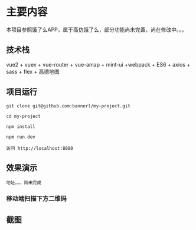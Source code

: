 # 主要内容
  本项目参照饿了么APP，属于高仿饿了么，部分功能尚未完善，尚在修改中。。。
  
 
## 技术栈
 vue2 + vuex + vue-router + vue-amap + mint-ui +webpack + ES6 + axios + sass + flex + 高德地图 
 
## 项目运行
    git clone git@github.com:bannerl/my-project.git

    cd my-project

    npm install
    
    npm run dev

    访问 http://localhost:8080
    
## 效果演示
    地址。。。尚未完成
    
### 移动端扫描下方二维码

## 截图
